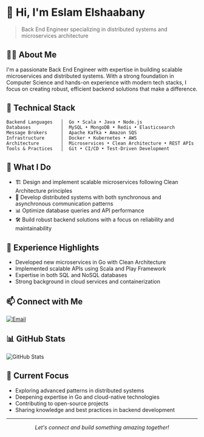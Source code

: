 # 👋 Hi, I'm Eslam Elshaabany

> Back End Engineer specializing in distributed systems and microservices architecture

## 👨‍💻 About Me

I'm a passionate Back End Engineer with expertise in building scalable microservices and distributed systems. With a strong foundation in Computer Science and hands-on experience with modern tech stacks, I focus on creating robust, efficient backend solutions that make a difference.

## 🔧 Technical Stack

```text
Backend Languages   │  Go • Scala • Java • Node.js
Databases           │  MySQL • MongoDB • Redis • Elasticsearch
Message Brokers     │  Apache Kafka • Amazon SQS
Infrastructure      │  Docker • Kubernetes • AWS
Architecture        │  Microservices • Clean Architecture • REST APIs
Tools & Practices   │  Git • CI/CD • Test-Driven Development
```

## 🚀 What I Do

- 🏗️ Design and implement scalable microservices following Clean Architecture principles
- 🔄 Develop distributed systems with both synchronous and asynchronous communication patterns
- 📊 Optimize database queries and API performance
- 🛠️ Build robust backend solutions with a focus on reliability and maintainability

## 💼 Experience Highlights

- Developed new microservices in Go with Clean Architecture
- Implemented scalable APIs using Scala and Play Framework
- Expertise in both SQL and NoSQL databases
- Strong background in cloud services and containerization

## 📫 Connect with Me

[![Email](https://img.shields.io/badge/Email-eslam%40elshaabany.me-blue?style=flat-square&logo=gmail)](mailto:eslam@elshaabany.me)

## 📊 GitHub Stats

![GitHub Stats](https://github-readme-stats.vercel.app/api?username=EslamElshaabany&show_icons=true&theme=dracula)

## 🎯 Current Focus

- Exploring advanced patterns in distributed systems
- Deepening expertise in Go and cloud-native technologies
- Contributing to open-source projects
- Sharing knowledge and best practices in backend development

---

<p align="center">
  <i>Let's connect and build something amazing together!</i>
</p>
